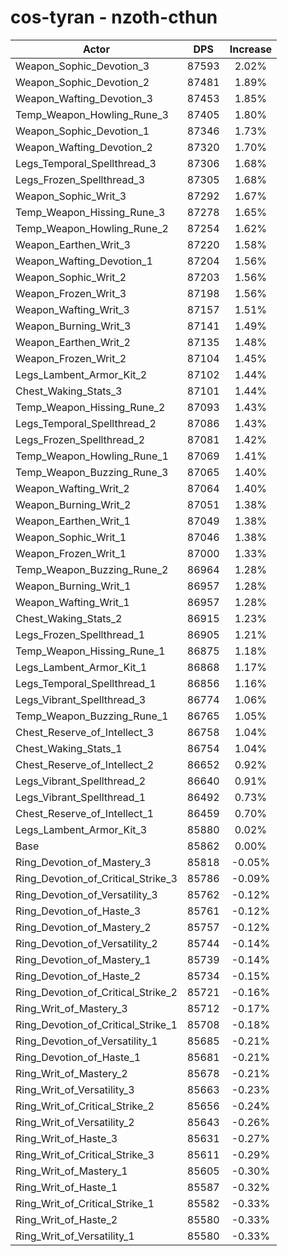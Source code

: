 # cos-tyran - nzoth-cthun
| Actor | DPS | Increase |
|---|:---:|:---:|
|Weapon_Sophic_Devotion_3|87593|2.02%|
|Weapon_Sophic_Devotion_2|87481|1.89%|
|Weapon_Wafting_Devotion_3|87453|1.85%|
|Temp_Weapon_Howling_Rune_3|87405|1.80%|
|Weapon_Sophic_Devotion_1|87346|1.73%|
|Weapon_Wafting_Devotion_2|87320|1.70%|
|Legs_Temporal_Spellthread_3|87306|1.68%|
|Legs_Frozen_Spellthread_3|87305|1.68%|
|Weapon_Sophic_Writ_3|87292|1.67%|
|Temp_Weapon_Hissing_Rune_3|87278|1.65%|
|Temp_Weapon_Howling_Rune_2|87254|1.62%|
|Weapon_Earthen_Writ_3|87220|1.58%|
|Weapon_Wafting_Devotion_1|87204|1.56%|
|Weapon_Sophic_Writ_2|87203|1.56%|
|Weapon_Frozen_Writ_3|87198|1.56%|
|Weapon_Wafting_Writ_3|87157|1.51%|
|Weapon_Burning_Writ_3|87141|1.49%|
|Weapon_Earthen_Writ_2|87135|1.48%|
|Weapon_Frozen_Writ_2|87104|1.45%|
|Legs_Lambent_Armor_Kit_2|87102|1.44%|
|Chest_Waking_Stats_3|87101|1.44%|
|Temp_Weapon_Hissing_Rune_2|87093|1.43%|
|Legs_Temporal_Spellthread_2|87086|1.43%|
|Legs_Frozen_Spellthread_2|87081|1.42%|
|Temp_Weapon_Howling_Rune_1|87069|1.41%|
|Temp_Weapon_Buzzing_Rune_3|87065|1.40%|
|Weapon_Wafting_Writ_2|87064|1.40%|
|Weapon_Burning_Writ_2|87051|1.38%|
|Weapon_Earthen_Writ_1|87049|1.38%|
|Weapon_Sophic_Writ_1|87046|1.38%|
|Weapon_Frozen_Writ_1|87000|1.33%|
|Temp_Weapon_Buzzing_Rune_2|86964|1.28%|
|Weapon_Burning_Writ_1|86957|1.28%|
|Weapon_Wafting_Writ_1|86957|1.28%|
|Chest_Waking_Stats_2|86915|1.23%|
|Legs_Frozen_Spellthread_1|86905|1.21%|
|Temp_Weapon_Hissing_Rune_1|86875|1.18%|
|Legs_Lambent_Armor_Kit_1|86868|1.17%|
|Legs_Temporal_Spellthread_1|86856|1.16%|
|Legs_Vibrant_Spellthread_3|86774|1.06%|
|Temp_Weapon_Buzzing_Rune_1|86765|1.05%|
|Chest_Reserve_of_Intellect_3|86758|1.04%|
|Chest_Waking_Stats_1|86754|1.04%|
|Chest_Reserve_of_Intellect_2|86652|0.92%|
|Legs_Vibrant_Spellthread_2|86640|0.91%|
|Legs_Vibrant_Spellthread_1|86492|0.73%|
|Chest_Reserve_of_Intellect_1|86459|0.70%|
|Legs_Lambent_Armor_Kit_3|85880|0.02%|
|Base|85862|0.00%|
|Ring_Devotion_of_Mastery_3|85818|-0.05%|
|Ring_Devotion_of_Critical_Strike_3|85786|-0.09%|
|Ring_Devotion_of_Versatility_3|85762|-0.12%|
|Ring_Devotion_of_Haste_3|85761|-0.12%|
|Ring_Devotion_of_Mastery_2|85757|-0.12%|
|Ring_Devotion_of_Versatility_2|85744|-0.14%|
|Ring_Devotion_of_Mastery_1|85739|-0.14%|
|Ring_Devotion_of_Haste_2|85734|-0.15%|
|Ring_Devotion_of_Critical_Strike_2|85721|-0.16%|
|Ring_Writ_of_Mastery_3|85712|-0.17%|
|Ring_Devotion_of_Critical_Strike_1|85708|-0.18%|
|Ring_Devotion_of_Versatility_1|85685|-0.21%|
|Ring_Devotion_of_Haste_1|85681|-0.21%|
|Ring_Writ_of_Mastery_2|85678|-0.21%|
|Ring_Writ_of_Versatility_3|85663|-0.23%|
|Ring_Writ_of_Critical_Strike_2|85656|-0.24%|
|Ring_Writ_of_Versatility_2|85643|-0.26%|
|Ring_Writ_of_Haste_3|85631|-0.27%|
|Ring_Writ_of_Critical_Strike_3|85611|-0.29%|
|Ring_Writ_of_Mastery_1|85605|-0.30%|
|Ring_Writ_of_Haste_1|85587|-0.32%|
|Ring_Writ_of_Critical_Strike_1|85582|-0.33%|
|Ring_Writ_of_Haste_2|85580|-0.33%|
|Ring_Writ_of_Versatility_1|85580|-0.33%|
